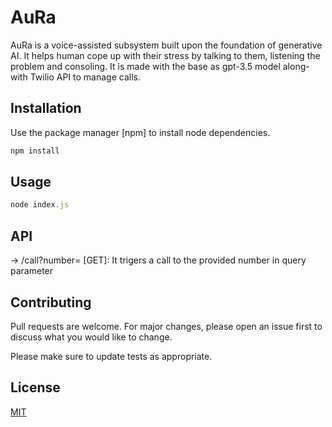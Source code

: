 # AuRa

AuRa is a voice-assisted subsystem built upon the foundation of generative AI. It helps human cope up with their stress by talking to them, listening the problem and consoling. It is made with the base as gpt-3.5 model along-with Twilio API to manage calls.

## Installation

Use the package manager [npm] to install node dependencies.

```bash
npm install
```

## Usage

```node.js
node index.js
```

## API
-> /call?number= [GET]: It trigers a call to the provided number in query parameter

## Contributing

Pull requests are welcome. For major changes, please open an issue first
to discuss what you would like to change.

Please make sure to update tests as appropriate.

## License

[MIT](https://choosealicense.com/licenses/mit/)